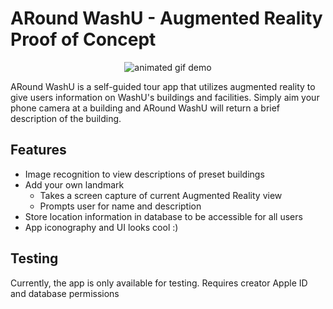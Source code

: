 # ARound WashU - Augmented Reality Proof of Concept

<p align="center">
  <img src="https://media.giphy.com/media/v1.Y2lkPTc5MGI3NjExcmI0MGx1aXJ4NWUyMHA5eGFvZzZlNmFvZ245eW42N2lvdG53N3E3eCZlcD12MV9pbnRlcm5hbF9naWZfYnlfaWQmY3Q9Zw/WvSkgMx9tpkQZRXW3J/giphy.gif" alt="animated gif demo" />
</p>


ARound WashU is a self-guided tour app that utilizes augmented reality to give users information on WashU's buildings and facilities. Simply aim your phone camera at a building and ARound WashU will return a brief description of the building.

## Features

* Image recognition to view descriptions of preset buildings
* Add your own landmark
    * Takes a screen capture of current Augmented Reality view
    * Prompts user for name and description
* Store location information in database to be accessible for all users
* App iconography and UI looks cool :)


## Testing

Currently, the app is only available for testing. Requires creator Apple ID and database permissions


